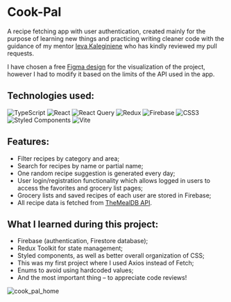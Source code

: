 # Cook-Pal

A recipe fetching app with user authentication, created mainly for the purpose of learning new things and practicing writing cleaner code with the guidance of my mentor [Ieva Kaleginiene](https://github.com/kaleginiene) who has kindly reviewed my pull requests.

I have chosen a free [Figma design](https://www.figma.com/community/file/1218104730269490175) for the visualization of the project, however I had to modify it based on the limits of the API used in the app.

## Technologies used:
![TypeScript](https://img.shields.io/badge/typescript-%23007ACC.svg?style=for-the-badge&logo=typescript&logoColor=white)
![React](https://img.shields.io/badge/react-%2320232a.svg?style=for-the-badge&logo=react&logoColor=%2361DAFB)
![React Query](https://img.shields.io/badge/-React%20Query-FF4154?style=for-the-badge&logo=react%20query&logoColor=white)
![Redux](https://img.shields.io/badge/redux-%23593d88.svg?style=for-the-badge&logo=redux&logoColor=white)
![Firebase](https://img.shields.io/badge/firebase-%23039BE5.svg?style=for-the-badge&logo=firebase)
![CSS3](https://img.shields.io/badge/css3-%231572B6.svg?style=for-the-badge&logo=css3&logoColor=white)
![Styled Components](https://img.shields.io/badge/styled--components-DB7093?style=for-the-badge&logo=styled-components&logoColor=white)
![Vite](https://img.shields.io/badge/vite-%23646CFF.svg?style=for-the-badge&logo=vite&logoColor=white)

## Features:
- Filter recipes by category and area;
- Search for recipes by name or partial name;
- One random recipe suggestion is generated every day;
- User login/registration functionality which allows logged in users to access the favorites and grocery list pages;
- Grocery lists and saved recipes of each user are stored in Firebase;
- All recipe data is fetched from [TheMealDB API](https://www.themealdb.com/api.php).

## What I learned during this project:
- Firebase (authentication, Firestore database);
- Redux Toolkit for state management;
- Styled components, as well as better overall organization of CSS;
- This was my first project where I used Axios instead of Fetch;
- Enums to avoid using hardcoded values;
- And the most important thing – to appreciate code reviews!

![cook_pal_home](https://github.com/RimaSem/cook-pal/assets/98835134/3dc01740-8111-4411-9432-c12589b6bbcb)

